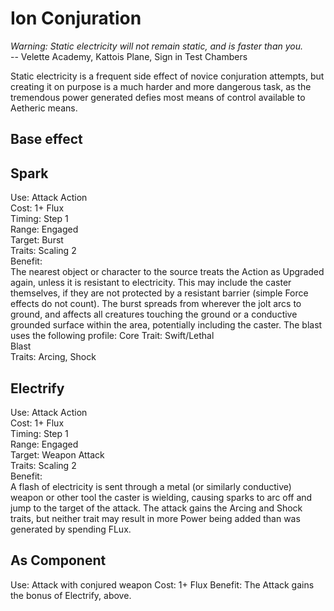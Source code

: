 # Ion Conjuration

*Warning: Static electricity will not remain static, and is faster than you.*  
-- Velette Academy, Kattois Plane, Sign in Test Chambers

Static electricity is a frequent side effect of novice conjuration attempts, but creating it on purpose is a much harder and more dangerous task, as the tremendous power generated defies most means of control available to Aetheric means.

## Base effect

## Spark
Use: Attack Action  
Cost: 1+ Flux  
Timing: Step 1  
Range: Engaged  
Target: Burst  
Traits: Scaling 2  
Benefit:  
The nearest object or character to the source treats the Action as Upgraded again, unless it is resistant to electricity. This may include the caster themselves, if they are not protected by a resistant barrier (simple Force effects do not count). The burst spreads from wherever the jolt arcs to ground, and affects all creatures touching the ground or a conductive grounded surface within the area, potentially including the caster. The blast uses the following profile:
Core Trait: Swift/Lethal  
Blast  
Traits: Arcing, Shock

## Electrify
Use: Attack Action  
Cost: 1+ Flux  
Timing: Step 1  
Range: Engaged  
Target: Weapon Attack  
Traits: Scaling 2  
Benefit:  
A flash of electricity is sent through a metal (or similarly conductive) weapon or other tool the caster is wielding, causing sparks to arc off and jump to the target of the attack. The attack gains the Arcing and Shock traits, but neither trait may result in more Power being added than was generated by spending FLux.

## As Component
Use: Attack with conjured weapon
Cost: 1+ Flux
Benefit: The Attack gains the bonus of Electrify, above.